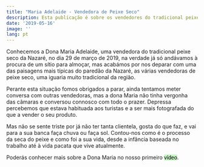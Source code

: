 ```yaml
---
title: "Maria Adelaide - Vendedora de Peixe Seco"
description: Esta publicação é sobre os vendedores do tradicional peixe seco da Nazaré.
date: '2019-05-16'
image: ''
lang: pt
---
```



Conhecemos a Dona Maria Adelaide, uma vendedora do tradicional peixe seco da Nazaré, no dia 29 de março de 2019, na verdade já só andávamos à procura de um sítio para almoçar, mas acabámos por nos deparar com uma das paisagens mais típicas do paredão da Nazaré, as várias vendedoras de peixe seco, uma iguaria muito tradicional da região. 

Perante esta situação fomos obrigados a parar, ainda tentamos meter conversa com outras vendedoras, mas a dona Maria não tinha vergonha das câmaras e conversou connosco com todo o prazer. Depressa percebemos que estava habituada aos turistas e a ser mais fotografada do que a vender o seu produto. 

Mas não se sente triste por já não ter tanta clientela, gosta do que faz, e vai para a sua banca faça chuva ou faça sol. Contou-nos como é o processo da seca do peixe e como foi a sua vida, desde a infância baseada no trabalho até à vida pacata que vive atualmente.  

Poderás conhecer mais sobre a Dona Maria no nosso primeiro <a style="text-decoration: none; background-color: #C8F7C5; color: black; font-family: Verdana, sans-serif;" href="/videos#one">vídeo</a>. 